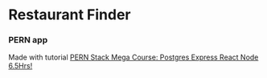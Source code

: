 # Restaurant Finder

### PERN app

Made with tutorial [PERN Stack Mega Course: Postgres Express React Node 6.5Hrs!](https://www.youtube.com/watch?v=7qAXvOFhlDc)
